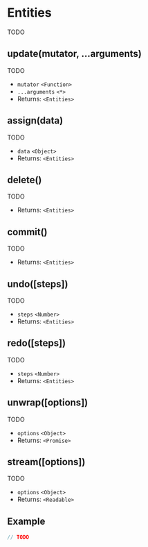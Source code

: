 # Entities

TODO

## update(mutator, ...arguments)

TODO

- `mutator` `<Function>`
- `...arguments` `<*>`
- Returns: `<Entities>`

## assign(data)

TODO

- `data` `<Object>`
- Returns: `<Entities>`

## delete()

TODO

- Returns: `<Entities>`

## commit()

TODO

- Returns: `<Entities>`

## undo([steps])

TODO

- `steps` `<Number>`
- Returns: `<Entities>`

## redo([steps])

TODO

- `steps` `<Number>`
- Returns: `<Entities>`

## unwrap([options])

TODO

- `options` `<Object>`
- Returns: `<Promise>`

## stream([options])

TODO

- `options` `<Object>`
- Returns: `<Readable>`

## Example

```javascript
// TODO
```

